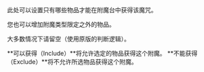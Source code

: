 此处可以设置只有哪些物品才能在附魔台中获得该魔咒。

您也可以增加附魔类型限定之外的物品。

大多数情况下请留空（使用原版的判断逻辑）。

**可以获得（Include）**将允许选定的物品获得这个附魔。 **不能获得（Exclude）**将不允许所选物品获得这个附魔。

